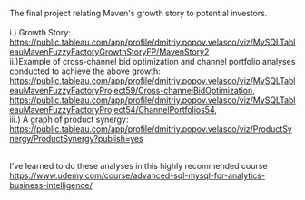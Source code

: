 The final project relating Maven's growth story to potential investors.  
<br>i.) Growth Story: https://public.tableau.com/app/profile/dmitriy.popov.velasco/viz/MySQLTableauMavenFuzzyFactoryGrowthStoryFP/MavenStory2
<br>ii.)Example of cross-channel bid optimization and channel portfolio analyses conducted to achieve the above growth: https://public.tableau.com/app/profile/dmitriy.popov.velasco/viz/MySQLTableauMavenFuzzyFactoryProject59/Cross-channelBidOptimization, https://public.tableau.com/app/profile/dmitriy.popov.velasco/viz/MySQLTableauMavenFuzzyFactoryProject54/ChannelPortfolios54,
<br>iii.) A graph of product synergy: https://public.tableau.com/app/profile/dmitriy.popov.velasco/viz/ProductSynergy/ProductSynergy?publish=yes

<br>I've learned to do these analyses in this highly recommended course https://www.udemy.com/course/advanced-sql-mysql-for-analytics-business-intelligence/
